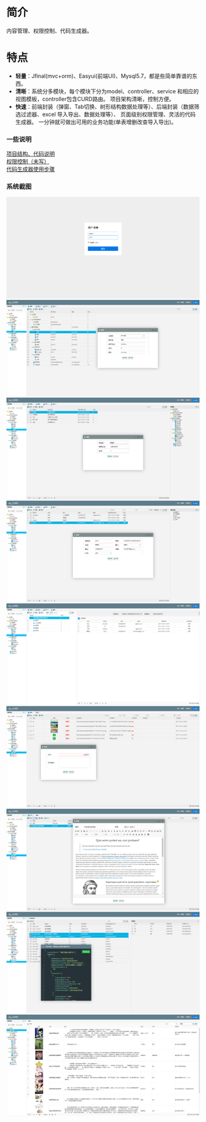 # 简介
内容管理、权限控制、代码生成器。   

# 特点
- **轻量**：Jfinal(mvc+orm)、Easyui(前端UI)、Mysql5.7，都是些简单靠谱的东西。
- **清晰**：系统分多模块，每个模块下分为model、controller、service 和相应的 视图模板，controller包含CURD路由。
 项目架构清晰，控制方便。
- **快速**：前端封装（弹窗、Tab切换、树形结构数据处理等）、后端封装（数据筛选过滤器、excel 导入导出、数据处理等）、
页面级别权限管理、灵活的代码生成器。
一分钟就可做出可用的业务功能(单表增删改查导入导出)。

### 一些说明 
[项目结构、代码说明](https://github.com/qinyou/my_curd/wiki/%E9%A1%B9%E7%9B%AE%E7%BB%93%E6%9E%84%E3%80%81%E4%BB%A3%E7%A0%81%E8%AF%B4%E6%98%8E)  
[权限控制（未写）](https://github.com/qinyou/my_curd/wiki)  
[代码生成器使用步骤](https://github.com/qinyou/my_curd/wiki/%E4%BB%A3%E7%A0%81%E7%94%9F%E6%88%90%E5%99%A8%E4%BD%BF%E7%94%A8%E6%96%B9%E6%B3%95)

### 系统截图
![github](preview_img/login.png "登录页面")
![github](preview_img/menu.png "菜单管理")
![github](preview_img/role.png "角色管理")
![github](preview_img/user.png "用户管理")
![github](preview_img/org.png "机构管理")
![github](preview_img/file.png "文件管理")
![github](preview_img/article.png "文章管理")
![github](preview_img/gen.png "代码生成器，一间生成model、controller、view")
![github](preview_img/novel.png "小说下载")